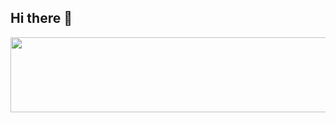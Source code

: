 ## Hi there 👋
<a href="https://github.com/devxb/gitanimals">
  <img src="https://render.gitanimals.org/lines/{khoavu2003}" width="1000" height="120"/>
</a>
<!--
**khoavu2003/khoavu2003** is a ✨ _special_ ✨ repository because its `README.md` (this file) appears on your GitHub profile.

Here are some ideas to get you started:

- 🔭 I’m currently working on ...
- 🌱 I’m currently learning ...
- 👯 I’m looking to collaborate on ...
- 🤔 I’m looking for help with ...
- 💬 Ask me about ...
- 📫 How to reach me: ...
- 😄 Pronouns: ...
- ⚡ Fun fact: ...
-->
